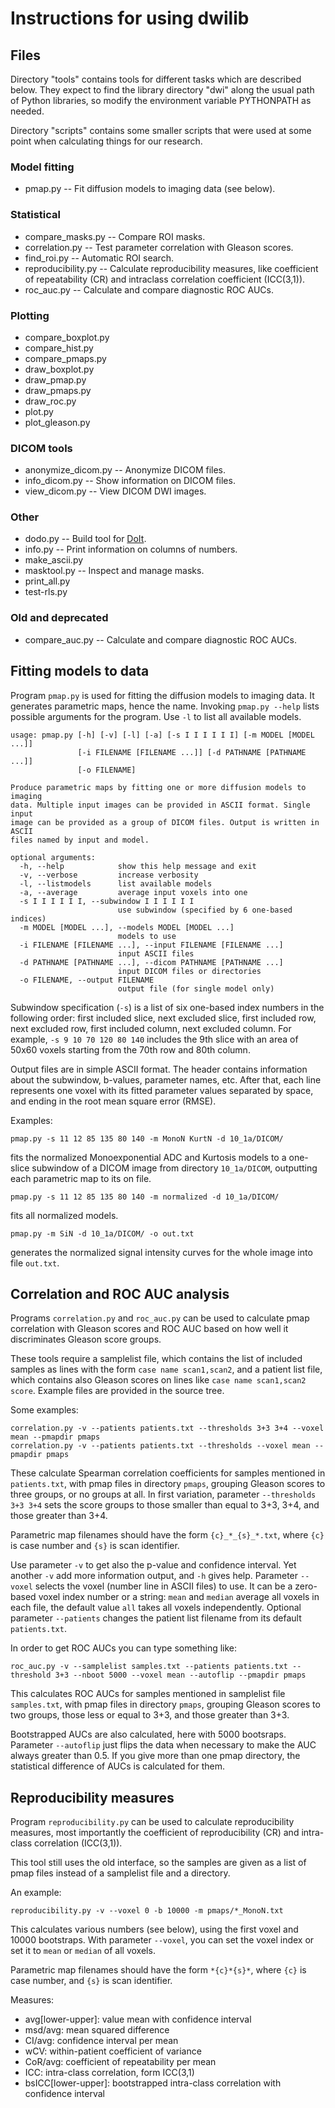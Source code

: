 Instructions for using dwilib
=============================


Files
-----
Directory "tools" contains tools for different tasks which are described below.
They expect to find the library directory "dwi" along the usual path of Python
libraries, so modify the environment variable PYTHONPATH as needed.

Directory "scripts" contains some smaller scripts that were used at some point
when calculating things for our research.

### Model fitting
* pmap.py -- Fit diffusion models to imaging data (see below).

### Statistical
* compare_masks.py -- Compare ROI masks.
* correlation.py -- Test parameter correlation with Gleason scores.
* find_roi.py -- Automatic ROI search.
* reproducibility.py -- Calculate reproducibility measures, like coefficient of
  repeatability (CR) and intraclass correlation coefficient (ICC(3,1)).
* roc_auc.py -- Calculate and compare diagnostic ROC AUCs.

### Plotting
* compare_boxplot.py
* compare_hist.py
* compare_pmaps.py
* draw_boxplot.py
* draw_pmap.py
* draw_pmaps.py
* draw_roc.py
* plot.py
* plot_gleason.py

### DICOM tools
* anonymize_dicom.py -- Anonymize DICOM files.
* info_dicom.py -- Show information on DICOM files.
* view_dicom.py -- View DICOM DWI images.

### Other
* dodo.py -- Build tool for [DoIt](http://pydoit.org/).
* info.py -- Print information on columns of numbers.
* make_ascii.py
* masktool.py -- Inspect and manage masks.
* print_all.py
* test-rls.py

### Old and deprecated
* compare_auc.py -- Calculate and compare diagnostic ROC AUCs.


Fitting models to data
----------------------

Program `pmap.py` is used for fitting the diffusion models to imaging data. It
generates parametric maps, hence the name. Invoking `pmap.py --help` lists
possible arguments for the program. Use `-l` to list all available models.

    usage: pmap.py [-h] [-v] [-l] [-a] [-s I I I I I I] [-m MODEL [MODEL ...]]
                   [-i FILENAME [FILENAME ...]] [-d PATHNAME [PATHNAME ...]]
                   [-o FILENAME]

    Produce parametric maps by fitting one or more diffusion models to imaging
    data. Multiple input images can be provided in ASCII format. Single input
    image can be provided as a group of DICOM files. Output is written in ASCII
    files named by input and model.

    optional arguments:
      -h, --help            show this help message and exit
      -v, --verbose         increase verbosity
      -l, --listmodels      list available models
      -a, --average         average input voxels into one
      -s I I I I I I, --subwindow I I I I I I
                            use subwindow (specified by 6 one-based indices)
      -m MODEL [MODEL ...], --models MODEL [MODEL ...]
                            models to use
      -i FILENAME [FILENAME ...], --input FILENAME [FILENAME ...]
                            input ASCII files
      -d PATHNAME [PATHNAME ...], --dicom PATHNAME [PATHNAME ...]
                            input DICOM files or directories
      -o FILENAME, --output FILENAME
                            output file (for single model only)

Subwindow specification (`-s`) is a list of six one-based index numbers in the
following order: first included slice, next excluded slice, first included row,
next excluded row, first included column, next excluded column. For example,
`-s 9 10 70 120 80 140` includes the 9th slice with an area of 50x60 voxels
starting from the 70th row and 80th column.

Output files are in simple ASCII format. The header contains information about
the subwindow, b-values, parameter names, etc. After that, each line represents
one voxel with its fitted parameter values separated by space, and ending in
the root mean square error (RMSE).

Examples:

    pmap.py -s 11 12 85 135 80 140 -m MonoN KurtN -d 10_1a/DICOM/

fits the normalized Monoexponential ADC and Kurtosis models to a one-slice
subwindow of a DICOM image from directory `10_1a/DICOM`, outputting each
parametric map to its on file.

    pmap.py -s 11 12 85 135 80 140 -m normalized -d 10_1a/DICOM/

fits all normalized models.

    pmap.py -m SiN -d 10_1a/DICOM/ -o out.txt

generates the normalized signal intensity curves for the whole image into file
`out.txt`.


Correlation and ROC AUC analysis
--------------------------------

Programs `correlation.py` and `roc_auc.py` can be used to calculate pmap
correlation with Gleason scores and ROC AUC based on how well it discriminates
Gleason score groups.

These tools require a samplelist file, which contains the list of included
samples as lines with the form `case name scan1,scan2`, and a patient list
file, which contains also Gleason scores on lines like `case name scan1,scan2
score`. Example files are provided in the source tree.

Some examples:

    correlation.py -v --patients patients.txt --thresholds 3+3 3+4 --voxel mean --pmapdir pmaps
    correlation.py -v --patients patients.txt --thresholds --voxel mean --pmapdir pmaps

These calculate Spearman correlation coefficients for samples mentioned in
`patients.txt`, with pmap files in directory `pmaps`, grouping Gleason scores to
three groups, or no groups at all. In first variation, parameter `--thresholds
3+3 3+4` sets the score groups to those smaller than equal to 3+3, 3+4, and
those greater than 3+4.

Parametric map filenames should have the form `{c}_*_{s}_*.txt`, where `{c}` is
case number and `{s}` is scan identifier.

Use parameter `-v` to get also the p-value and confidence interval. Yet another
`-v` add more information output, and `-h` gives help. Parameter `--voxel`
selects the voxel (number line in ASCII files) to use. It can be a zero-based
voxel index number or a string: `mean` and `median` average all voxels in each
file, the default value `all` takes all voxels independently. Optional
parameter `--patients` changes the patient list filename from its default
`patients.txt`.

In order to get ROC AUCs you can type something like:

    roc_auc.py -v --samplelist samples.txt --patients patients.txt --threshold 3+3 --nboot 5000 --voxel mean --autoflip --pmapdir pmaps

This calculates ROC AUCs for samples mentioned in samplelist file
`samples.txt`, with pmap files in directory `pmaps`, grouping Gleason scores to
two groups, those less or equal to 3+3, and those greater than 3+3.

Bootstrapped AUCs are also calculated, here with 5000 bootsraps. Parameter
`--autoflip` just flips the data when necessary to make the AUC always greater
than 0.5. If you give more than one pmap directory, the statistical difference
of AUCs is calculated for them.


Reproducibility measures
------------------------

Program `reproducibility.py` can be used to calculate reproducibility measures,
most importantly the coefficient of reproducibility (CR) and intra-class
correlation (ICC(3,1)).

This tool still uses the old interface, so the samples are given as a list of
pmap files instead of a samplelist file and a directory.

An example:

    reproducibility.py -v --voxel 0 -b 10000 -m pmaps/*_MonoN.txt

This calculates various numbers (see below), using the first voxel and 10000
bootstraps. With parameter `--voxel`, you can set the voxel index or set it to
`mean` or `median` of all voxels.

Parametric map filenames should have the form `*{c}*{s}*`, where `{c}` is case
number, and `{s}` is scan identifier.

Measures:

* avg[lower-upper]: value mean with confidence interval
* msd/avg: mean squared difference
* CI/avg: confidence interval per mean
* wCV: within-patient coefficient of variance
* CoR/avg: coefficient of repeatability per mean
* ICC: intra-class correlation, form ICC(3,1)
* bsICC[lower-upper]: bootstrapped intra-class correlation with confidence
interval

